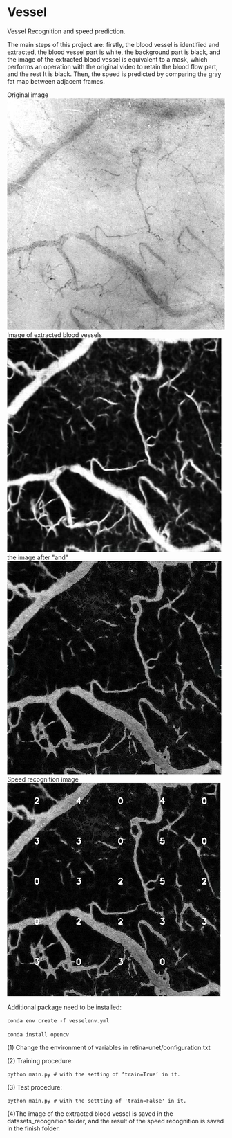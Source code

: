 # Vessel
Vessel Recognition and speed prediction.

The main steps of this project are: firstly, the blood vessel is identified and extracted, the blood vessel part is white, the background part is black, and the image of the extracted blood vessel is equivalent to a mask, which performs an operation with the original video to retain the blood flow part, and the rest It is black. Then, the speed is predicted by comparing the gray fat map between adjacent frames.

Original image
![Image text](https://github.com/thomasaimondy/Vessel/blob/master/images/1.jpg)
Image of extracted blood vessels
![Image text](https://github.com/thomasaimondy/Vessel/blob/master/images/2.jpg)
the image after "and"
![Image text](https://github.com/thomasaimondy/Vessel/blob/master/images/3.jpg)
Speed recognition image
![Image text](https://github.com/thomasaimondy/Vessel/blob/master/images/4.jpg)

Additional package need to be installed:
```
conda env create -f vesselenv.yml

conda install opencv

```
(1) Change the environment of variables in retina-unet/configuration.txt

(2) Training procedure:
```
python main.py # with the setting of ‘train=True’ in it.
```

(3) Test procedure:
```
python main.py # with the settting of 'train=False' in it.
```
(4)The image of the extracted blood vessel is saved in the datasets_recognition folder, and the result of the speed recognition is saved in the finish folder.
